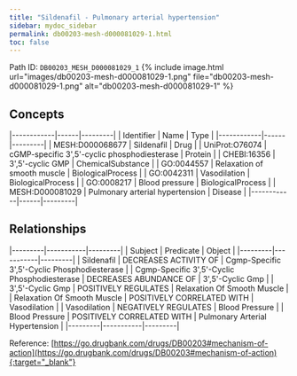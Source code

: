 ```yaml
---
title: "Sildenafil - Pulmonary arterial hypertension"
sidebar: mydoc_sidebar
permalink: db00203-mesh-d000081029-1.html
toc: false 
---
```



Path ID: `DB00203_MESH_D000081029_1`
{% include image.html url="images/db00203-mesh-d000081029-1.png" file="db00203-mesh-d000081029-1.png" alt="db00203-mesh-d000081029-1" %}

## Concepts

|------------|------|---------|
| Identifier | Name | Type    |
|------------|------|---------|
| MESH:D000068677 | Sildenafil | Drug |
| UniProt:O76074 | cGMP-specific 3',5'-cyclic phosphodiesterase | Protein |
| CHEBI:16356 | 3',5'-cyclic GMP | ChemicalSubstance |
| GO:0044557 | Relaxation of smooth muscle | BiologicalProcess |
| GO:0042311 | Vasodilation | BiologicalProcess |
| GO:0008217 | Blood pressure | BiologicalProcess |
| MESH:D000081029 | Pulmonary arterial hypertension | Disease |
|------------|------|---------|

## Relationships

|---------|-----------|---------|
| Subject | Predicate | Object  |
|---------|-----------|---------|
| Sildenafil | DECREASES ACTIVITY OF | Cgmp-Specific 3',5'-Cyclic Phosphodiesterase |
| Cgmp-Specific 3',5'-Cyclic Phosphodiesterase | DECREASES ABUNDANCE OF | 3',5'-Cyclic Gmp |
| 3',5'-Cyclic Gmp | POSITIVELY REGULATES | Relaxation Of Smooth Muscle |
| Relaxation Of Smooth Muscle | POSITIVELY CORRELATED WITH | Vasodilation |
| Vasodilation | NEGATIVELY REGULATES | Blood Pressure |
| Blood Pressure | POSITIVELY CORRELATED WITH | Pulmonary Arterial Hypertension |
|---------|-----------|---------|

Reference: [https://go.drugbank.com/drugs/DB00203#mechanism-of-action](https://go.drugbank.com/drugs/DB00203#mechanism-of-action){:target="_blank"}